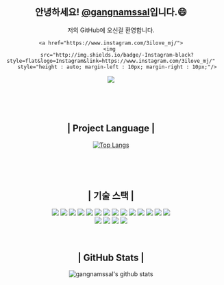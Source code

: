 <div align=center><h2>안녕하세요! <a href="https://oil-atom-708.notion.site/9580e24a17a343eeab12db7ed9e0e099">@gangnamssal</a>입니다.😄</h2></div>

<div align=center>
    저의 GitHub에 오신걸 환영합니다.
    
    <a href="https://www.instagram.com/3ilove_mj/">
    <img 
        src="http://img.shields.io/badge/-Instagram-black?style=flat&logo=Instagram&link=https://www.instagram.com/3ilove_mj/"
        style="height : auto; margin-left : 10px; margin-right : 10px;"/>
</a> <a href="https://blog.naver.com/24691116">
    <img 
        src="https://img.shields.io/badge/NaverBlog-20D789?style=flat-square&logo=naver&logoColor=white&link=https://blog.naver.com/24691116"
        style="height : auto; margin-left : 10px; margin-right : 10px;"/>
</a>
    
  <br/>
 <br/>
 <br/>

<h2>| Project Language |</h2>
    
[![Top Langs](https://github-readme-stats-sigma-five.vercel.app/api/top-langs/?username=gangnamssal&layout=compact&theme=dracula)](https://github.com/gangnamssal)
    
 <br/>
 <br/>
 <br/>

  <h2>| 기술 스택 |</h2>
   <img src="https://img.shields.io/badge/-JavaScript-F7DF1E?style=flat-plastic&logo=JavaScript&logoColor=black" />
    <img src="https://img.shields.io/badge/-TypeScript-2F74C0?style=flat-plastic&logo=TypeScript&logoColor=white" />
<img src="https://img.shields.io/badge/-React-5ED3F3?style=flat-plastic&logo=React&logoColor=white" />
    <img src="https://img.shields.io/badge/-Redux-764ABC?style=flat-plastic&logo=Redux&logoColor=white" />
    <img src="https://img.shields.io/badge/-ReduxSaga-949494?style=flat-plastic&logo=ReduxSaga&logoColor=85D26A" />
    <img src="https://img.shields.io/badge/-Zustand-443F36?style=flat-plastic&logo=Zustand&logoColor=white" />
    <img src="https://img.shields.io/badge/-ReactQuery-F73F51?style=flat-plastic&logo=ReactQuery&logoColor=white" />
    <img src="https://img.shields.io/badge/-Emotion.js-C43BAD?style=flat-plastic&logo=Emotion.js&logoColor=85D26A" />
    <img src="https://img.shields.io/badge/-Vue.js-00BB7C?style=flat-plastic&logo=Vue.js&logoColor=white" />
    <img src="https://img.shields.io/badge/-D3.js-F9A03C?style=flat-plastic&logo=D3.js&logoColor=white" />
     <img src="https://img.shields.io/badge/-Python-3771A0?style=flat-plastic&logo=Python&logoColor=F7C73B" />
    <img src="https://img.shields.io/badge/-GreenSock-88CE02?style=flat-plastic&logo=GreenSock&logoColor=white" />
    <img src="https://img.shields.io/badge/-HTML5-DD4D25?style=flat-plastic&logo=HTML5&logoColor=white" />
    <img src="https://img.shields.io/badge/-CSS3-146EB0?style=flat-plastic&logo=CSS3&logoColor=white" />
    <br />
    <img src="https://img.shields.io/badge/-GitHub-black?style=flat-plastic&logo=GitHub&logoColor=white" />
    <img src="https://img.shields.io/badge/-Jira-2580F7?style=flat-plastic&logo=Jira&logoColor=white" />
    <img src="https://img.shields.io/badge/-Notion-000000?style=flat-plastic&logo=Notion&logoColor=white" />
    <img src="https://img.shields.io/badge/-Figma-white?style=flat-plastic&logo=Figma&logoColor=rgb(234,76,29)" />
 
 <br/>
 <br/>
 <br/>
    
 <h2>| GitHub Stats |</h2>
    
![gangnamssal's github stats](https://github-readme-stats-sigma-five.vercel.app/api?username=gangnamssal&show_icons=true&theme=radical)
    
    
 <br/>
 <br/>
 <br/>

</div>

